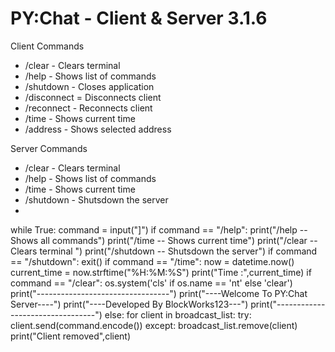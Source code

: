 # PY:Chat - Client & Server 3.1.6

Client Commands
- /clear - Clears terminal 
- /help - Shows list of commands
- /shutdown - Closes application
- /disconnect = Disconnects client
- /reconnect - Reconnects client
- /time - Shows current time
- /address - Shows selected address

Server Commands
- /clear - Clears terminal
- /help - Shows list of commands
- /time - Shows current time
- /shutdown - Shutsdown the server
- 

while True:
    command = input("]")
    if command == "/help":
        print("/help -- Shows all commands")
        print("/time -- Shows current time")
        print("/clear -- Clears terminal ")
        print("/shutdown -- Shutsdown the server")
    if command == "/shutdown":
        exit()
    if command == "/time":
        now = datetime.now()
        current_time = now.strftime("%H:%M:%S")
        print("Time :",current_time)
    if command == "/clear":
        os.system('cls' if os.name == 'nt' else 'clear')
        print("---------------------------------")
        print("----Welcome To PY:Chat Server----")
        print("----Developed By BlockWorks123---")
        print("---------------------------------")
    else:
        for client in broadcast_list:
            try:
                client.send(command.encode())
            except:
                broadcast_list.remove(client)
                print("Client removed",client)
